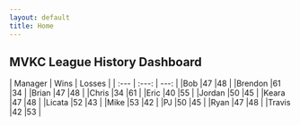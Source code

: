 ```yaml
---
layout: default
title: Home
---
```


## MVKC League History Dashboard

<div class="table-responsive">
| Manager | Wins | Losses |
| :--- | :---: | ---: |
|Bob        |47      |48    |
|Brendon    |61      |34    |
|Brian      |47      |48    |
|Chris      |34      |61    |
|Eric       |40      |55    |
|Jordan     |50      |45    |
|Keara      |47      |48    |
|Licata     |52      |43    |
|Mike       |53      |42    |
|PJ         |50      |45    |
|Ryan       |47      |48    |
|Travis     |42      |53    |
</div>